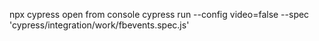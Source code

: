 npx cypress open
from console
cypress run --config video=false --spec 'cypress/integration/work/fbevents.spec.js'
